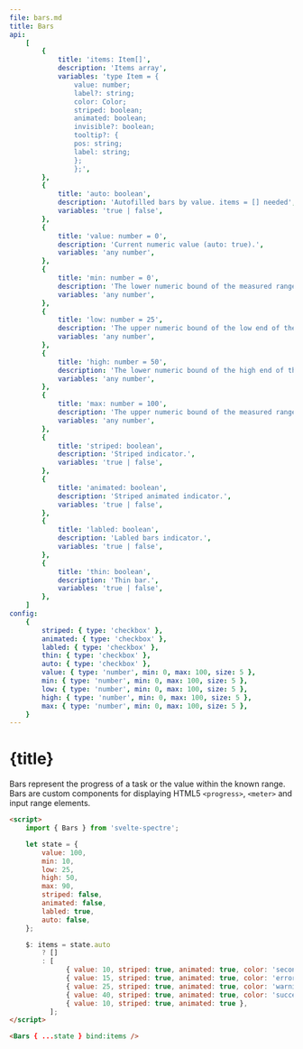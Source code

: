 ```yaml
---
file: bars.md
title: Bars
api:
    [
        {
            title: 'items: Item[]',
            description: 'Items array',
            variables: 'type Item = {
                value: number;
                label?: string;
                color: Color;
                striped: boolean;
                animated: boolean;
                invisible?: boolean;
                tooltip?: {
                pos: string;
                label: string;
                };
                };',
        },
        {
            title: 'auto: boolean',
            description: 'Autofilled bars by value. items = [] needed',
            variables: 'true | false',
        },
        {
            title: 'value: number = 0',
            description: 'Current numeric value (auto: true).',
            variables: 'any number',
        },
        {
            title: 'min: number = 0',
            description: 'The lower numeric bound of the measured range (auto: true).',
            variables: 'any number',
        },
        {
            title: 'low: number = 25',
            description: 'The upper numeric bound of the low end of the measured range (auto: true).',
            variables: 'any number',
        },
        {
            title: 'high: number = 50',
            description: 'The lower numeric bound of the high end of the measured range (auto: true).',
            variables: 'any number',
        },
        {
            title: 'max: number = 100',
            description: 'The upper numeric bound of the measured range (auto: true).',
            variables: 'any number',
        },
        {
            title: 'striped: boolean',
            description: 'Striped indicator.',
            variables: 'true | false',
        },
        {
            title: 'animated: boolean',
            description: 'Striped animated indicator.',
            variables: 'true | false',
        },
        {
            title: 'labled: boolean',
            description: 'Labled bars indicator.',
            variables: 'true | false',
        },
        {
            title: 'thin: boolean',
            description: 'Thin bar.',
            variables: 'true | false',
        },
    ]
config:
    {
        striped: { type: 'checkbox' },
        animated: { type: 'checkbox' },
        labled: { type: 'checkbox' },
        thin: { type: 'checkbox' },
        auto: { type: 'checkbox' },
        value: { type: 'number', min: 0, max: 100, size: 5 },
        min: { type: 'number', min: 0, max: 100, size: 5 },
        low: { type: 'number', min: 0, max: 100, size: 5 },
        high: { type: 'number', min: 0, max: 100, size: 5 },
        max: { type: 'number', min: 0, max: 100, size: 5 },
    }
---
```


<script>
    import { Bars } from '$lib'
    import Knobs from '../../_knobs.svelte'

    let state = {
        value: 100, 
        min: 10, 
        low: 25, 
        high: 50, 
        max: 90, 
        striped: false, 
        animated: false,
        labled: true,
        thin: false,
        auto: false
    }

    $: items = state.auto ? [] : [
            {value: 10, striped: true, animated: true, color: 'secondary'},
            {value: 15, striped: true, animated: true, color: 'error'},
            {value: 25, striped: true, animated: true, color: 'warning'},
            {value: 40, striped: true, animated: true, color: 'success'},
            {value: 10, striped: true, animated: true},
        ]
</script>

# {title}

Bars represent the progress of a task or the value within the known range. Bars are custom components for displaying HTML5 `<progress>`, `<meter>` and input range elements.

<p>
    <Bars { ...state } bind:items />
</p>

<p>
    <Knobs bind:state {config}/>
</p>

```html
<script>
    import { Bars } from 'svelte-spectre';

    let state = {
        value: 100,
        min: 10,
        low: 25,
        high: 50,
        max: 90,
        striped: false,
        animated: false,
        labled: true,
        auto: false,
    };

    $: items = state.auto
        ? []
        : [
              { value: 10, striped: true, animated: true, color: 'secondary' },
              { value: 15, striped: true, animated: true, color: 'error' },
              { value: 25, striped: true, animated: true, color: 'warning' },
              { value: 40, striped: true, animated: true, color: 'success' },
              { value: 10, striped: true, animated: true },
          ];
</script>

<Bars { ...state } bind:items />
```
